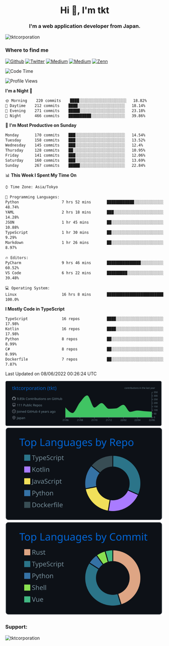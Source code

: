 <h1 align="center">Hi 👋, I'm tkt</h1>
<h3 align="center">I'm a web application developer from Japan.</h3>

<p align="left"> <img src="https://komarev.com/ghpvc/?username=tktcorporation&label=Profile%20views&color=0e75b6&style=flat" alt="tktcorporation" /> </p>

<h3>Where to find me</h3>
<p>
<a href="https://github.com/tktcorporation" target="_blank"><img alt="Github" src="https://img.shields.io/badge/GitHub-%2312100E.svg?&style=for-the-badge&logo=Github&logoColor=white" /></a>
<a href="https://twitter.com/tktcorporation" target="_blank"><img alt="Twitter" src="https://img.shields.io/badge/twitter-%231DA1F2.svg?&style=for-the-badge&logo=twitter&logoColor=white" /></a>
<a href="https://www.linkedin.com/in/tktcorporation" target="_blank"><img alt="Medium" src="https://img.shields.io/badge/linkdin-0a66c2.svg?&style=for-the-badge&logo=linkedin&logoColor=white" /></a>
<a href="https://qiita.com/tktcorporation" target="_blank"><img alt="Medium" src="https://img.shields.io/badge/qiita-55C500.svg?&style=for-the-badge&logo=qiita&logoColor=white" /></a>
<a href="https://zenn.dev/tktcorporation" target="_blank"><img alt="Zenn" src="https://img.shields.io/badge/Zenn-3EA8FF.svg?&style=for-the-badge&logo=Zenn&logoColor=white" /></a>
</p>
  
<!--START_SECTION:waka-->
![Code Time](http://img.shields.io/badge/Code%20Time-295%20hrs%2039%20mins-blue)

![Profile Views](http://img.shields.io/badge/Profile%20Views-3-blue)

**I'm a Night 🦉** 

```text
🌞 Morning    220 commits    ████░░░░░░░░░░░░░░░░░░░░░   18.82% 
🌆 Daytime    212 commits    ████░░░░░░░░░░░░░░░░░░░░░   18.14% 
🌃 Evening    271 commits    █████░░░░░░░░░░░░░░░░░░░░   23.18% 
🌙 Night      466 commits    ██████████░░░░░░░░░░░░░░░   39.86%

```
📅 **I'm Most Productive on Sunday** 

```text
Monday       170 commits    ███░░░░░░░░░░░░░░░░░░░░░░   14.54% 
Tuesday      158 commits    ███░░░░░░░░░░░░░░░░░░░░░░   13.52% 
Wednesday    145 commits    ███░░░░░░░░░░░░░░░░░░░░░░   12.4% 
Thursday     128 commits    ██░░░░░░░░░░░░░░░░░░░░░░░   10.95% 
Friday       141 commits    ███░░░░░░░░░░░░░░░░░░░░░░   12.06% 
Saturday     160 commits    ███░░░░░░░░░░░░░░░░░░░░░░   13.69% 
Sunday       267 commits    █████░░░░░░░░░░░░░░░░░░░░   22.84%

```


📊 **This Week I Spent My Time On** 

```text
⌚︎ Time Zone: Asia/Tokyo

💬 Programming Languages: 
Python                   7 hrs 52 mins       ████████████░░░░░░░░░░░░░   48.74% 
YAML                     2 hrs 18 mins       ███░░░░░░░░░░░░░░░░░░░░░░   14.28% 
JSON                     1 hr 45 mins        ██░░░░░░░░░░░░░░░░░░░░░░░   10.88% 
TypeScript               1 hr 30 mins        ██░░░░░░░░░░░░░░░░░░░░░░░   9.29% 
Markdown                 1 hr 26 mins        ██░░░░░░░░░░░░░░░░░░░░░░░   8.97%

🔥 Editors: 
PyCharm                  9 hrs 46 mins       ███████████████░░░░░░░░░░   60.52% 
VS Code                  6 hrs 22 mins       █████████░░░░░░░░░░░░░░░░   39.48%

💻 Operating System: 
Linux                    16 hrs 8 mins       █████████████████████████   100.0%

```

**I Mostly Code in TypeScript** 

```text
TypeScript               16 repos            ████░░░░░░░░░░░░░░░░░░░░░   17.98% 
Kotlin                   16 repos            ████░░░░░░░░░░░░░░░░░░░░░   17.98% 
Python                   8 repos             ██░░░░░░░░░░░░░░░░░░░░░░░   8.99% 
C#                       8 repos             ██░░░░░░░░░░░░░░░░░░░░░░░   8.99% 
Dockerfile               7 repos             ██░░░░░░░░░░░░░░░░░░░░░░░   7.87%

```



 Last Updated on 08/06/2022 00:26:24 UTC
<!--END_SECTION:waka-->

[![](https://raw.githubusercontent.com/tktcorporation/tktcorporation/master/profile-summary-card-output/github_dark/0-profile-details.svg)](https://github.com/vn7n24fzkq/github-profile-summary-cards)
[![](https://raw.githubusercontent.com/tktcorporation/tktcorporation/master/profile-summary-card-output/github_dark/1-repos-per-language.svg)](https://github.com/vn7n24fzkq/github-profile-summary-cards) [![](https://raw.githubusercontent.com/tktcorporation/tktcorporation/master/profile-summary-card-output/github_dark/2-most-commit-language.svg)](https://github.com/vn7n24fzkq/github-profile-summary-cards)

<h3 align="left">Support:</h3>
<p><a href="https://www.buymeacoffee.com/tktcorporation"> <img align="left" src="https://cdn.buymeacoffee.com/buttons/v2/default-yellow.png" height="50" width="210" alt="tktcorporation" /></a></p><br><br>
